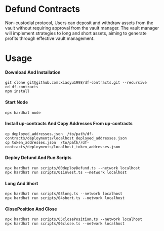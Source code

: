 # Defund Contracts

Non-custodial protocol, Users can deposit and withdraw assets from the vault without requiring approval from the vault manager. The vault manager will implement strategies to long and short assets, aiming to generate profits through effective vault management.

# Usage
#### Download And Installation

```shell
git clone git@github.com:xiaoyu1998/df-contracts.git --recursive
cd df-contracts
npm install
```
#### Start Node
```shell
npx hardhat node
```
#### Install up-contracts And Copy Addresses From up-contracts
```
cp deployed_addresses.json  /to/path/df-contracts/deployments/localhost_deployed_addresses.json
cp token_addresses.json  /to/path//df-contracts/deployments/localhost_token_addresses.json
```
#### Deploy Defund And Run Scripts
```shell
npx hardhat run scripts/00deployDefund.ts --network localhost
npx hardhat run scripts/01invest.ts --network localhost
```
#### Long And Short
```shell
npx hardhat run scripts/03long.ts --network localhost
npx hardhat run scripts/04short.ts --network localhost
```
#### ClosePosition And Close
```shell
npx hardhat run scripts/05closePosition.ts --network localhost
npx hardhat run scripts/06close.ts --network localhost
```